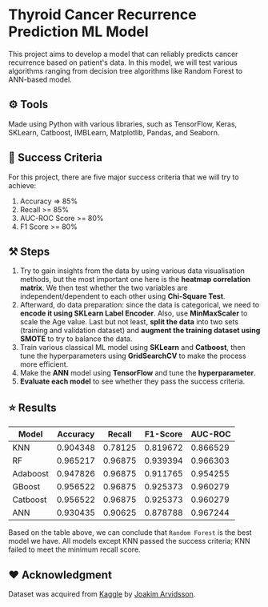 # Thyroid Cancer Recurrence Prediction ML Model
This project aims to develop a model that can reliably predicts cancer recurrence based on patient's data. In this model, we will test various algorithms ranging from decision tree algorithms like Random Forest to ANN-based model.


## ⚙ Tools 
Made using Python with various libraries, such as TensorFlow, Keras, SKLearn, Catboost, IMBLearn, Matplotlib, Pandas, and Seaborn.

## 🎯 Success Criteria 
For this project, there are five major success criteria that we will try to achieve:
1.  Accuracy => 85%
2.  Recall >= 85%
3.  AUC-ROC Score >= 80%
4.  F1 Score >= 80%

## ⚒ Steps
1. Try to gain insights from the data by using various data visualisation methods, but the most important one here is the **heatmap correlation matrix**. We then test whether the two variables are independent/dependent to each other using **Chi-Square Test**.
2. Afterward, do data preparation: since the data is categorical, we need to **encode it using SKLearn Label Encoder**. Also, use **MinMaxScaler** to scale the Age value. Last but not least, **split the data** into two sets (training and validation dataset) and **augment the training dataset using SMOTE** to try to balance the data.
3. Train various classical ML model using **SKLearn** and **Catboost**, then tune the hyperparameters using **GridSearchCV** to make the process more efficient.
4. Make the **ANN** model using **TensorFlow** and tune the **hyperparameter**.
5. **Evaluate each model** to see whether they pass the success criteria.

## ⭐ Results
| Model | Accuracy | Recall | F1-Score | AUC-ROC |
|-|-|-|-|-|
| KNN | 0.904348 | 0.78125 | 0.819672 | 0.866529 |
| RF | 0.965217 | 0.96875 | 0.939394 | 0.966303 |
| Adaboost | 0.947826 | 0.96875 | 0.911765 | 0.954255 |
| GBoost | 0.956522 | 0.96875 | 0.925373 | 0.960279 |
| Catboost | 0.956522 | 0.96875 | 0.925373 | 0.960279 |
| ANN | 0.930435 | 0.90625 | 0.878788 | 0.967244 |

Based on the table above, we can conclude that `Random Forest` is the best model we have. All models except KNN passed the success criteria; KNN failed to meet the minimum recall score.
## ❤ Acknowledgment 
Dataset was acquired from [Kaggle](https://www.kaggle.com/code/vizeno/thyroid-cancer-prediction-recurrence-eda-ann) by [Joakim Arvidsson](https://www.kaggle.com/joebeachcapital).
